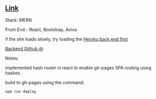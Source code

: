 ## [Link](https://adnjoo.github.io/exercise-tracker/)

Stack: MERN

Front End - React, Bootstrap, Axios

if the site loads slowly, try loading the [Heroku back end first](https://pure-ocean-29656.herokuapp.com/exercises)

[Backend Github @](https://github.com/adnjoo/mernbackend)

Notes:

implemented hash router in react to enable gh-pages SPA routing using hashes.


build to gh-pages using the command:
```
npm run deploy
```
